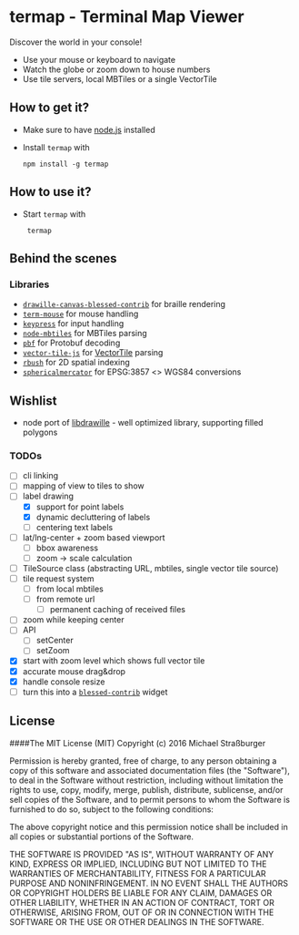 # termap - Terminal Map Viewer

Discover the world in your console!

* Use your mouse or keyboard to navigate
* Watch the globe or zoom down to house numbers
* Use tile servers, local MBTiles or a single VectorTile

## How to get it?

* Make sure to have [node.js](https://nodejs.org/) installed

* Install `termap` with

  `npm install -g termap`

## How to use it?

* Start `termap` with

  ` termap`

## Behind the scenes

### Libraries

* [`drawille-canvas-blessed-contrib`](https://github.com/yaronn/drawille-canvas-blessed-contrib/) for braille rendering
* [`term-mouse`](https://github.com/CoderPuppy/term-mouse) for mouse handling
* [`keypress`](https://github.com/TooTallNate/keypress) for input handling
* [`node-mbtiles`](https://github.com/mapbox/node-mbtiles) for MBTiles parsing
* [`pbf`](https://github.com/mapbox/pbf) for Protobuf decoding
* [`vector-tile-js`](https://github.com/mapbox/vector-tile-js) for [VectorTile](https://github.com/mapbox/vector-tile-spec/tree/master/2.1) parsing
* [`rbush`](https://github.com/mourner/rbush) for 2D spatial indexing
* [`sphericalmercator`](https://github.com/mapbox/node-sphericalmercator) for EPSG:3857 <> WGS84 conversions

## Wishlist

* node port of [libdrawille](https://github.com/Huulivoide/libdrawille) - well optimized library, supporting filled polygons

### TODOs
* [ ] cli linking
* [ ] mapping of view to tiles to show
* [ ] label drawing
  * [x] support for point labels
  * [x] dynamic decluttering of labels
  * [ ] centering text labels
* [ ] lat/lng-center + zoom based viewport
  * [ ] bbox awareness
  * [ ] zoom -> scale calculation
* [ ] TileSource class (abstracting URL, mbtiles, single vector tile source)
* [ ] tile request system
  * [ ] from local mbtiles
  * [ ] from remote url
    * [ ] permanent caching of received files
* [ ] zoom while keeping center
* [ ] API
  * [ ] setCenter
  * [ ] setZoom
* [x] start with zoom level which shows full vector tile
* [x] accurate mouse drag&drop
* [x] handle console resize
* [ ] turn this into a [`blessed-contrib`](https://github.com/yaronn/blessed-contrib) widget

## License
####The MIT License (MIT)
Copyright (c) 2016 Michael Straßburger

Permission is hereby granted, free of charge, to any person obtaining a copy of this software and associated documentation files (the "Software"), to deal in the Software without restriction, including without limitation the rights to use, copy, modify, merge, publish, distribute, sublicense, and/or sell copies of the Software, and to permit persons to whom the Software is furnished to do so, subject to the following conditions:

The above copyright notice and this permission notice shall be included in all copies or substantial portions of the Software.

THE SOFTWARE IS PROVIDED "AS IS", WITHOUT WARRANTY OF ANY KIND, EXPRESS OR IMPLIED, INCLUDING BUT NOT LIMITED TO THE WARRANTIES OF MERCHANTABILITY, FITNESS FOR A PARTICULAR PURPOSE AND NONINFRINGEMENT. IN NO EVENT SHALL THE AUTHORS OR COPYRIGHT HOLDERS BE LIABLE FOR ANY CLAIM, DAMAGES OR OTHER LIABILITY, WHETHER IN AN ACTION OF CONTRACT, TORT OR OTHERWISE, ARISING FROM, OUT OF OR IN CONNECTION WITH THE SOFTWARE OR THE USE OR OTHER DEALINGS IN THE SOFTWARE.
